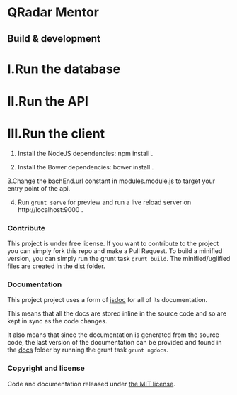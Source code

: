 # QRadar Mentor

## Build & development

I.Run the database
==================


II.Run the API
=============



III.Run the client
==================
1. Install the NodeJS dependencies: npm install .

2. Install the Bower dependencies: bower install .

3.Change the bachEnd.url constant in modules.module.js to target your entry point of the api.

4. Run `grunt serve` for preview and run a live reload server on http://localhost:9000 .

### Contribute
This project is under free license. If you want to contribute to the project you can simply fork this repo and make a Pull Request. To build a minified version, you can simply run the grunt task `grunt build`. The minified/uglified files are created in the [dist](https://github.com/RiahiKarim/QRadarMentorUI/tree/master/dist) folder.

### Documentation
This project project uses a form of [jsdoc](http://usejsdoc.org/) for all of its documentation.

This means that all the docs are stored inline in the source code and so are kept in sync as the code changes.

It also means that since the documentation is generated from the source code, the last version of the documentation can be provided and found in the [docs](https://github.com/RiahiKarim/QRadarMentorUI/tree/master/docs) folder by running the grunt task `grunt ngdocs`.

### Copyright and license
Code and documentation released under [the MIT license](https://github.com/RiahiKarim/QRadarMentorUI/blob/master/LICENCE).
